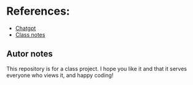 # References:

- [Chatgpt](https://chatgpt.com/)
- [Class notes](Monitorizacion_clases_Xicobot.pdf)

## Autor notes
This repository is for a class project. I hope you like it and that it serves everyone who views it, and happy coding!
